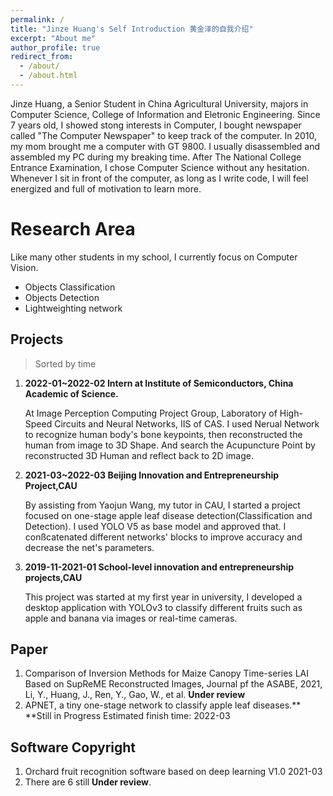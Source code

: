 ```yaml
---
permalink: /
title: "Jinze Huang's Self Introduction 黄金泽的自我介绍"
excerpt: "About me"
author_profile: true
redirect_from: 
  - /about/
  - /about.html
---
```


Jinze Huang, a Senior Student in China Agricultural University, majors in Computer Science, College of Information and Eletronic Engineering. Since 7 years old, I showed stong interests in Computer, I bought newspaper called "The Computer Newspaper" to keep track of the computer. In 2010, my mom brought me a computer with GT 9800. I usually disassembled and assembled my PC during my breaking time. After The National College Entrance Examination, I chose Computer Science without any hesitation. Whenever I sit in front of the computer, as long as I write code, I will feel energized and full of motivation to learn more.

Research Area 
======
Like many other students in my school, I currently focus on Computer Vision.
* Objects Classification
* Objects Detection
* Lightweighting network

Projects
-----
> Sorted by time

1. **2022-01~2022-02 Intern at Institute of Semiconductors, China Academic of Science.**

    At Image Perception Computing Project Group, Laboratory of High-Speed Circuits and Neural Networks, IIS of CAS. I used Nerual Network to recognize human body's bone keypoints, then reconstructed the human from image to 3D Shape. And search the Acupuncture Point by reconstructed 3D Human and reflect back to 2D image.
2. **2021-03~2022-03 Beijing Innovation and Entrepreneurship Project,CAU**

    By assisting from Yaojun Wang, my tutor in CAU, I started a project focused on one-stage apple leaf disease detection(Classification and Detection). I used YOLO V5 as base model and approved that. I conßcatenated different networks' blocks to improve accuracy and decrease the net's parameters.
3. **2019-11-2021-01 School-level innovation and entrepreneurship projects,CAU**

    This project was started at my first year in university, I developed a desktop application with YOLOv3 to classify different fruits such as apple and banana via images or real-time cameras.


Paper
-----
1. Comparison of Inversion Methods for Maize Canopy Time-series LAI Based on SupReME Reconstructed Images, Journal pf the ASABE, 2021, Li, Y., Huang, J., Ren, Y., Gao, W., et al. **Under review**
2. APNET, a tiny one-stage network to classify apple leaf diseases.** **Still in Progress Estimated finish time: 2022-03


Software Copyright
-----
1. Orchard fruit recognition software based on deep learning V1.0 2021-03
2. There are 6 still **Under review**. 


